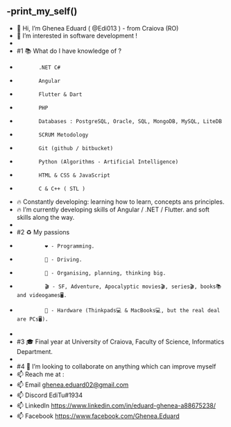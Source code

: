 -__print_my_self__()
-
- 👋 Hi, I’m Ghenea Eduard ( @Edi013 ) - from Craiova (RO) 
- 👀 I’m interested in software development !     
-
- #1 📚 What do I have knowledge of ? 
-            .NET C#
-            Angular
-            Flutter & Dart
-            PHP
-            Databases : PostgreSQL, Oracle, SQL, MongoDB, MySQL, LiteDB
-            SCRUM Metodology
-            Git (github / bitbucket)
-            Python (Algorithms - Artificial Intelligence)
-            HTML & CSS & JavaScript
-            C & C++ ( STL ) 
- 🔥 Constantly developing: learning how to learn, concepts ans principles.      
- 🔥 I’m currently developing skills of Angular / .NET / Flutter. and soft skills along the way.
- 
- #2 ♻️ My passions
-              ❤️ - Programming.
-              🚗 - Driving.
-              🔆 - Organising, planning, thinking big.
-              🎬 - SF, Adventure, Apocalyptic movies🎬, series🎬, books📚 and videogames🖥️.
-              💸 - Hardware (Thinkpads💻 & MacBooks💻, but the real deal are PCs🖥️).
-
- #3 🎓 Final year at University of Craiova, Faculty of Science, Informatics Department.
-
- #4 💞️ I’m looking to collaborate on anything which can improve myself  
- 📫 Reach me at :
- 📫   Email     ghenea.eduard02@gmail.com 
- 📫   Discord   EdiTu#1934 
- 📫   LinkedIn  https://www.linkedin.com/in/eduard-ghenea-a88675238/
- 📫   Facebook  https://www.facebook.com/Ghenea.Eduard
